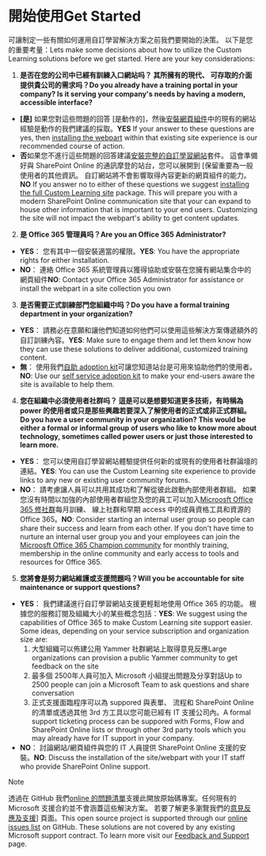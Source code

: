 # <a name="get-started"></a><span data-ttu-id="9ef93-101">開始使用</span><span class="sxs-lookup"><span data-stu-id="9ef93-101">Get Started</span></span>

<span data-ttu-id="9ef93-p101">可讓制定一些有關如何運用自訂學習解決方案之前我們要開始的決策。 以下是您的重要考量：</span><span class="sxs-lookup"><span data-stu-id="9ef93-p101">Lets make some decisions about how to utilize the Custom Learning solutions before we get started.  Here are your key considerations:</span></span>

1. <span data-ttu-id="9ef93-104">**是否在您的公司中已經有訓練入口網站吗？ 其所擁有的現代、 可存取的介面提供貴公司的需求吗？**</span><span class="sxs-lookup"><span data-stu-id="9ef93-104">**Do you already have a training portal in your company?  Is it serving your company's needs by having a modern, accessible interface?**</span></span>

- <span data-ttu-id="9ef93-105">**[是]** 如果您對這些問題的回答 [是動作的]，然後[安裝網頁組件](installwebpart.md)中的現有的網站經驗是動作的我們建議的採取。</span><span class="sxs-lookup"><span data-stu-id="9ef93-105">**YES** If your answer to these questions are yes, then [installing the webpart](installwebpart.md) within that existing site experience is our recommended course of action.</span></span>
- <span data-ttu-id="9ef93-p102">**否**如果您不進行這些問題的回答建議[安裝完整的自訂學習網站](installsitepackage.md)套件。 這會準備好與 SharePoint Online 的通訊摩登的站台，您可以展開到 [保留重要為一般使用者的其他資訊。 自訂網站將不會影響取得內容更新的網頁組件的能力。</span><span class="sxs-lookup"><span data-stu-id="9ef93-p102">**NO** If you answer no to either of these questions we suggest [installing the full Custom Learning site](installsitepackage.md) package.  This will prepare you with a modern SharePoint Online communication site that your can expand to house other information that is important to your end users.  Customizing the site will not impact the webpart's ability to get content updates.</span></span> 

2. <span data-ttu-id="9ef93-109">**是 Office 365 管理員吗？**</span><span class="sxs-lookup"><span data-stu-id="9ef93-109">**Are you an Office 365 Administrator?**</span></span>

- <span data-ttu-id="9ef93-110">**YES**： 您有其中一個安裝適當的權限。</span><span class="sxs-lookup"><span data-stu-id="9ef93-110">**YES**:  You have the appropriate rights for either installation.</span></span>
- <span data-ttu-id="9ef93-111">**NO**： 連絡 Office 365 系統管理員以獲得協助或安裝在您擁有網站集合中的網頁組件</span><span class="sxs-lookup"><span data-stu-id="9ef93-111">**NO**: Contact your Office 365 Administrator for assistance or install the webpart in a site collection you own</span></span>

3. <span data-ttu-id="9ef93-112">**是否需要正式訓練部門您組織中吗？**</span><span class="sxs-lookup"><span data-stu-id="9ef93-112">**Do you have a formal training department in your organization?**</span></span>

- <span data-ttu-id="9ef93-113">**YES**： 請務必在意願和讓他們知道如何他們可以使用這些解決方案傳遞額外的自訂訓練內容。</span><span class="sxs-lookup"><span data-stu-id="9ef93-113">**YES**:  Make sure to engage them and let them know how they can use these solutions to deliver additional, customized training content.</span></span>
- <span data-ttu-id="9ef93-114">**無**： 使用我們[自助 adoption kit](driveadoption.md)可讓您知道站台是可用來協助他們的使用者。</span><span class="sxs-lookup"><span data-stu-id="9ef93-114">**NO**:  Use our [self service adoption kit](driveadoption.md) to make your end-users aware the site is available to help them.</span></span>

4. <span data-ttu-id="9ef93-115">**您在組織中必須使用者社群吗？ 這是可以是想要知道更多技術，有時稱為 power 的使用者或只是那些興趣若要深入了解使用者的正式或非正式群組。**</span><span class="sxs-lookup"><span data-stu-id="9ef93-115">**Do you have a user community in your organization?  This would be either a formal or informal group of users who like to know more about technology, sometimes called power users or just those interested to learn more.**</span></span>

- <span data-ttu-id="9ef93-116">**YES**： 您可以使用自訂學習網站體驗提供任何新的或現有的使用者社群論壇的連結。</span><span class="sxs-lookup"><span data-stu-id="9ef93-116">**YES**:  You can use the Custom Learning site experience to provide links to any new or existing user community forums.</span></span>
- <span data-ttu-id="9ef93-p103">**NO**： 請考慮讓人員可以共用其成功和了解從彼此啟動內部使用者群組。 如果您沒有時間以加強的內部使用者群組您及您的員工可以加入[Microosft Office 365 修社群](https://aka.ms/O365Champions)每月訓練、 線上社群和早期 access 中的成員資格工具和資源的 Office 365。</span><span class="sxs-lookup"><span data-stu-id="9ef93-p103">**NO**:  Consider starting an internal user group so people can share their success and learn from each other.  If you don't have time to nurture an internal user group you and your employees can join the [Microosft Office 365 Champion community](https://aka.ms/O365Champions) for monthly training, membership in the online community and early access to tools and resources for Office 365.</span></span>

5.  <span data-ttu-id="9ef93-119">**您將會是努力網站維護或支援問題吗？**</span><span class="sxs-lookup"><span data-stu-id="9ef93-119">**Will you be accountable for site maintenance or support questions?**</span></span>

- <span data-ttu-id="9ef93-p104">**YES**： 我們建議進行自訂學習網站支援更輕鬆地使用 Office 365 的功能。 根據您的服務訂閱及組織大小的某些概念包括：</span><span class="sxs-lookup"><span data-stu-id="9ef93-p104">**YES**: We suggest using the capabilities of Office 365 to make Custom Learning site support easier.  Some ideas, depending on your service subscription and organization size are:</span></span>
    1. <span data-ttu-id="9ef93-122">大型組織可以佈建公用 Yammer 社群網站上取得意見反應</span><span class="sxs-lookup"><span data-stu-id="9ef93-122">Large organizations can provision a public Yammer community to get feedback on the site</span></span>
    2. <span data-ttu-id="9ef93-123">最多個 2500年人員可加入 Microsoft 小組提出問題及分享對話</span><span class="sxs-lookup"><span data-stu-id="9ef93-123">Up to 2500 people can join a Microsoft Team to ask questions and share conversation</span></span>
    3. <span data-ttu-id="9ef93-124">正式支援面臨程序可以為 suppored 與表單、 流程和 SharePoint Online 的清單或透過其他 3rd 方工具以您可能已經有 IT 支援公司內。</span><span class="sxs-lookup"><span data-stu-id="9ef93-124">A formal support ticketing process can be suppored with Forms, Flow and SharePoint Online lists or through other 3rd party tools which you may already have for IT support in your company.</span></span> 
- <span data-ttu-id="9ef93-125">**NO**： 討論網站/網頁組件與您的 IT 人員提供 SharePoint Online 支援的安裝。</span><span class="sxs-lookup"><span data-stu-id="9ef93-125">**NO**:  Discuss the installation of the site/webpart with your IT staff who provide SharePoint Online support.</span></span>  

> [!NOTE]
> <span data-ttu-id="9ef93-p105">透過在 GitHub 我們[online 的問題清單](https://github.com/MicrosoftDocs/OfficeDocs-CustomLearning-pr/issues)支援此開放原始碼專案。任何現有的 Microsoft 支援合約並不會涵蓋這些解決方案。 若要了解更多瀏覽我們的[意見反應及支援](feedback.md)] 頁面。</span><span class="sxs-lookup"><span data-stu-id="9ef93-p105">This open source project is supported through our [online issues list](https://github.com/MicrosoftDocs/OfficeDocs-CustomLearning-pr/issues) on GitHub. These solutions are not covered by any existing Microsoft support contract.  To learn more visit our [Feedback and Support](feedback.md) page.</span></span>
